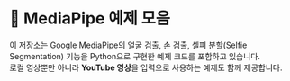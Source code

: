 # 🧠 MediaPipe 예제 모음

이 저장소는 Google MediaPipe의 얼굴 검출, 손 검출, 셀피 분할(Selfie Segmentation) 기능을 Python으로 구현한 예제 코드를 포함하고 있습니다.  
로컬 영상뿐만 아니라 **YouTube 영상**을 입력으로 사용하는 예제도 함께 제공합니다.
